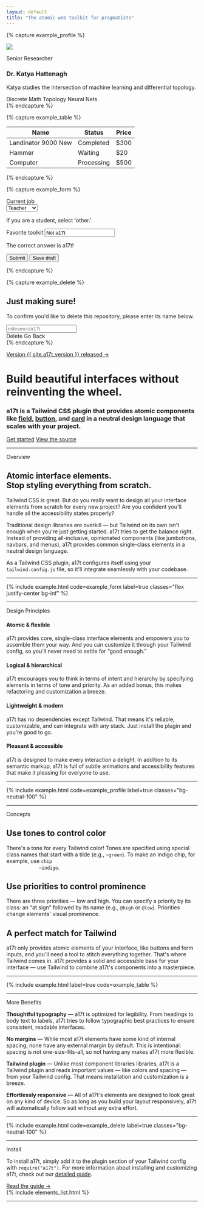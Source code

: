 ```yaml
---
layout: default
title: "The atomic web toolkit for pragmatists"
---
```


{% capture example_profile %}
<div class="card md:flex max-w-lg">
  <div class="w-20 h-20 mx-auto mb-6 md:mr-6 flex-shrink-0">
    <img class="object-cover rounded-full" src="{{ '/assets/profile_image.png' | relative_url }}">
  </div>
  <div class="flex-grow text-center md:text-left">
    <p class="support">Senior Researcher</p>
    <h3 class="text-xl heading">Dr. Katya Hattenagh</h3>
    <p class="mt-2 mb-3">Katya studies the intersection of machine learning and differential topology.</p>
    <div>
      <span class="chip ~neutral mb-1">Discrete Math</span> <span class="chip ~neutral mb-1">Topology</span> <span
        class="chip ~neutral mb-1">Neural Nets</span>
    </div>
  </div>
</div>
{% endcapture %}

{% capture example_table %}
<table class="table">
  <thead>
    <tr>
      <th>Name</th>
      <th>Status</th>
      <th>Price</th>
    </tr>
  </thead>
  <tbody>
    <tr>
      <td>Landinator 9000 <span class="badge ~neutral">New</span></td>
      <td><span class="chip ~positive">Completed</span></td>
      <td>$300</td>
    </tr>
    <tr>
      <td>Hammer</td>
      <td><span class="chip ~urge">Waiting</span></td>
      <td>$20</td>
    </tr>
    <tr>
      <td>Computer</td>
      <td><span class="chip ~info">Processing</span></td>
      <td>$500</td>
    </tr>
  </tbody>
</table>
{% endcapture %}

{% capture example_form %}
<form class="card p-0 max-w-xs">
  <section class="p-4 flex flex-col gap-4">
    <div>
      <label class="label" for="toolkit">Current job</label>
      <div class="select ~neutral @low my-1">
        <select>
          <option>Teacher</option>
          <option>Engineer</option>
          <option>Firefighter</option>
          <option>Other</option>
        </select>
      </div>
      <p class="support">If you are a student, select 'other.'</p>
    </div>
    <div>
      <label class="label" for="toolkit">Favorite toolkit</label>
      <input id="toolkit" type="text" class="input ~critical !normal my-1" placeholder="At least 8 characters..."
        value="Not a17t">
      <p class="support ~critical">The correct answer is a17t!</p>
    </div>
  </section>
  <section class="section ~neutral flex gap-2 p-4">
    <button class="button ~info @high">Submit</button>
    <button class="button ~neutral @low">Save draft</button>
  </section>
</form>
{% endcapture %}

{% capture example_delete %}
<div class="card p-0 border-0">
  <div class="p-4">
    <h2 class="mb-1 text-lg heading">Just making sure!</h2>
    <p class="mb-3 text-base support">To confirm you'd like to delete this repository, please enter its name below.</p>
    <input class="input ~neutral" type="text" placeholder="milesmcc/a17t">
  </div>
  <section class="section ~critical p-4">
    <span class="button ~critical @high">Delete</span>
    <span class="pl-2 text-neutral-800">Go Back</span>
  </section>
</div>
{% endcapture %}

<div class="mb-24 md:mt-24">
  <p class="text-center">
    <a class="section ~urge @low rounded-full py-1 px-3 text-sm md:text-base" href="https://github.com/milesmcc/a17t/releases">
      <i class="fa-brands fa-github"></i>
      Version {{ site.a17t_version }} released &rarr;
    </a>
  </p>
  <h1 class="text-center heading text-3xl md:text-6xl font-extrabold mt-4">Build beautiful interfaces without reinventing the wheel.</h1>
  <h3 class="text-center subheading text-md md:text-2xl mt-6">a17t is a Tailwind CSS plugin that provides atomic components like <a class="code" href="/interaction/field">field</a>, <a class="code" href="/interaction/button">button</a>, and <a class="code" href="/layout/card">card</a> in a neutral design language that scales with your project.</h3>
  <div class="justify-center mt-6 flex gap-2">
    <a href="/guide/" class="button ~urge @high px-4 py-2 font-md rounded-md">Get started</a>
    <a href="https://github.com/milesmcc/a17t" class="button ~neutral @low px-4 py-2 font-md rounded-md">
      View the source
    </a>
  </div>
</div>

<hr class="h-0 md:h-12 sep">

<section class="md:flex" id="fold">
  <div class="lg:w-9/12">
    <article class="md:flex">
      <aside class="self-start hidden w-3/12 mb-4 md:block mh-auto md:sticky md:pr-12 md:text-right" style="top: 2rem;">
        <p class="text-2xl heading text-urge-600">Overview</p>
      </aside>
      <div class="md:w-9/12 content">
        <h2>Atomic interface elements. <br> Stop styling everything from scratch.</h2>
        <p>Tailwind CSS is great. But do you really want to design all your interface elements from scratch
        for every new project? Are you confident you'll handle all the accessibility states properly?</p>
        <p>Traditional design libraries are overkill &mdash; but Tailwind on its own isn't enough when you're just getting started.
        a17t tries to get the balance right. Instead of providing all-inclusive, opinionated components (like
        jumbotrons, navbars, and menus), a17t provides common single-class elements in a neutral design language.</p>
        <p>As a Tailwind CSS plugin, a17t configures itself using your <code class="code">tailwind.config.js</code> file, so it'll
        integrate seamlessly with your codebase.</p>
      </div>
    </article>
    <hr class="h-16 sep">
    <article class="justify-end md:flex">
      <div class="md:w-9/12 md:max-w-full">
        {% include example.html code=example_form label=true classes="flex justify-center bg-inf" %}
      </div>
    </article>
    <hr class="h-16 sep">
    <article class="md:flex" id="design">
      <aside class="self-start mb-4 md:w-3/12 mh-auto md:sticky md:pr-12 md:text-right" style="top: 2rem;">
        <p class="mb-8 text-3xl heading text-urge-600 md:text-2xl">Design Principles</p>
      </aside>
      <div class="md:w-9/12">
        <section class="grid-cols-2 gap-8 md:grid">
          <div class="mb-6">
            <span class="shield ~info float-right ml-1 mb-1">
              <span class="icon">
                <i class="fas fa-atom fa-lg"></i>
              </span>
            </span>
            <h4 class="mb-1 text-xl heading">Atomic &amp; flexible</h4>
            <p>a17t provides core, single-class interface elements and empowers you to assemble them your way. And
              you can customize it through your Tailwind config, so you'll never need to settle for &ldquo;good
              enough.&rdquo;
            </p>
          </div>
          <div class="mb-6">
            <span class="float-right shield ~positive ml-1 mb-1">
              <span class="icon">
                <i class="fas fa-brain fa-lg"></i>
              </span>
            </span>
            <h4 class="mb-1 text-xl heading">Logical &amp; hierarchical</h4>
            <p>a17t encourages you to think in terms of intent and hierarchy by specifying elements in terms of tone
              and priority. As an added bonus, this makes refactoring and customization a breeze.</p>
          </div>
          <div class="mb-6">
            <span class="float-right shield ~critical ml-1 mb-1">
              <span class="icon">
                <i class="fas fa-feather fa-lg"></i>
              </span>
            </span>
            <h4 class="mb-1 text-xl heading">Lightweight &amp; modern</h4>
            <p>a17t has no dependencies except Tailwind. That means it's reliable, customizable,
              and can integrate with any stack. Just install the plugin and you're good to go.</p>
          </div>
          <div class="mb-6">
            <span class="float-right shield ~urge ml-1 mb-1">
              <span class="icon">
                <i class="fas fa-smile-beam fa-lg"></i>
              </span>
            </span>
            <h4 class="mb-1 text-xl heading">Pleasant &amp; accessible</h4>
            <p>a17t is designed to make every interaction a delight. In addition to its semantic markup, a17t is full
              of subtle animations and accessibility features that make it pleasing for everyone to use.</p>
          </div>
        </section>
      </div>
    </article>
    <hr class="h-16 sep">
    <article class="justify-end md:flex">
      <div class="md:w-9/12 md:max-w-full">
        {% include example.html code=example_profile label=true classes="bg-neutral-100" %}
      </div>
    </article>
    <hr class="h-16 sep">
    <article class="md:flex" id="concepts">
      <aside class="self-start mb-4 md:w-3/12 mh-auto md:sticky md:pr-12 md:text-right" style="top: 2rem;">
        <p class="mb-8 text-3xl heading text-urge-600 md:text-2xl">Concepts</p>
      </aside>
      <div class="md:w-9/12 content">
        <h2>Use tones to control color</h2>
        <p>There's a tone for every Tailwind color! Tones are specified using special class names that start with a tilde 
          (e.g., <code class="code">~green</code>). To make an indigo chip, for example, use <code class="code">chip
            ~indigo</code>.</p>
        <h2>Use priorities to control prominence</h2>
        <p>There are three priorities &mdash; low and high. You can specify a
          priority by its class: an &ldquo;at sign&rdquo; followed by its name (e.g., <code class="code">@high</code> or
          <code class="code">@low</code>). Priorities change elements' visual prominence.</p>
        <h2>A perfect match for Tailwind</h2>
        <p>a17t only provides atomic elements of your interface, like buttons and form inputs, and you'll need a
          tool to stitch everything together. That's where Tailwind comes in. a17t provides a solid and accessible base for your
          interface &mdash; use Tailwind to combine a17t's components into a masterpiece.</p>
      </div>
    </article>
    <hr class="h-16 sep">
    <article class="justify-end md:flex">
      <div class="md:w-9/12 md:max-w-full">
        {% include example.html label=true code=example_table %}
      </div>
    </article>
    <hr class="h-16 sep">
    <article class="md:flex">
      <aside class="self-start mb-4 md:w-3/12 mh-auto md:sticky md:pr-12 md:text-right" style="top: 2rem;">
        <p class="mb-8 text-3xl heading text-urge-600 md:text-2xl">More Benefits</p>
      </aside>
      <div class="md:w-9/12 content">
        <p><strong>Thoughtful typography</strong> &mdash; a17t is optimized for legibility. From headings to body text
          to labels, a17t tries to follow typographic best practices to ensure consistent, readable interfaces.</p>
        <p><strong>No margins</strong> &mdash; While most a17t elements have some kind of internal spacing, none have
          any external margin by default. This is intentional: spacing is not one-size-fits-all, so not having any makes
          a17t more flexible.</p>
        <p><strong>Tailwind plugin</strong> &mdash; Unlike most component libraries libraries, a17t is a Tailwind plugin
          and reads important values &mdash; like colors and spacing &mdash; from your Tailwind config. That means installation
          and customization is a breeze.</p>
        <p><strong>Effortlessly responsive</strong> &mdash; All of a17t's elements are designed to look great on any
          kind of device. So as long as you build your layout responsively, a17t will automatically follow suit without
          any extra effort.</p>
      </div>
    </article>
    <hr class="h-16 sep">
    <article class="justify-end md:flex">
      <div class="md:w-9/12 md:max-w-full">
        {% include example.html code=example_delete label=true classes="bg-neutral-100" %}
      </div>
    </article>
    <hr class="h-16 sep">
    <article class="pb-12 md:flex" id="install">
      <aside class="self-start mb-4 md:w-3/12 mh-auto md:sticky md:pr-12 md:text-right" style="top: 2rem;">
        <p class="mb-8 text-3xl heading text-urge-600 md:text-2xl">Install</p>
      </aside>
      <div class="md:w-9/12">
        <p class="mb-2 content">To install a17t, simply add it to the plugin section of your Tailwind config with <code class="code">require("a17t")</code>. For more information about
          installing and customizing a17t, check out our <a href="/guide">detailed guide</a>.</p>
        <a href="/guide" class="button ~urge @high px-4 py-2 font-md rounded-md mt-4">Read the guide &rarr;</a>
      </div>
    </article>
  </div>
  <div class="hidden pl-20 opacity-75 md:w-3/12 lg:block">
    {% include elements_list.html %}
  </div>
</section>

<hr class="sep">
